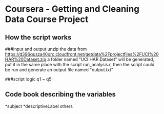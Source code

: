 Coursera - Getting and Cleaning Data
Course Project
==========

## How the script works

###input and output
unzip the data from https://d396qusza40orc.cloudfront.net/getdata%2Fprojectfiles%2FUCI%20HAR%20Dataset.zip 
a folder named "UCI HAR Dataset" will be generated, put it in the same place with the script run_analysis.r,
then the script could be run and generate an output file named "output.txt"

###script logic
q1 ~ q5

## Code book describing the variables
*subject
*descriptiveLabel
others